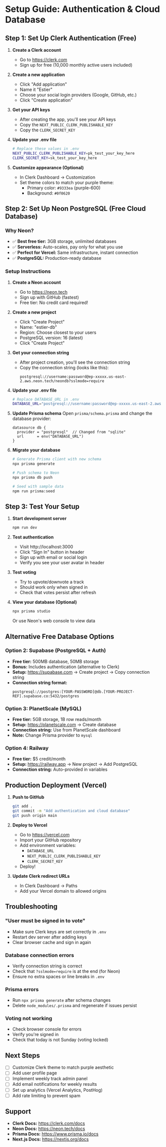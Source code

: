 # Setup Guide: Authentication & Cloud Database

## Step 1: Set Up Clerk Authentication (Free)

1. **Create a Clerk account**
   - Go to https://clerk.com
   - Sign up for free (10,000 monthly active users included)

2. **Create a new application**
   - Click "Add application"
   - Name it "Estier"
   - Choose your social login providers (Google, GitHub, etc.)
   - Click "Create application"

3. **Get your API keys**
   - After creating the app, you'll see your API keys
   - Copy the `NEXT_PUBLIC_CLERK_PUBLISHABLE_KEY`
   - Copy the `CLERK_SECRET_KEY`

4. **Update your .env file**
   ```bash
   # Replace these values in .env
   NEXT_PUBLIC_CLERK_PUBLISHABLE_KEY=pk_test_your_key_here
   CLERK_SECRET_KEY=sk_test_your_key_here
   ```

5. **Customize appearance (Optional)**
   - In Clerk Dashboard → Customization
   - Set theme colors to match your purple theme:
     - Primary color: `#9333ea` (purple-600)
     - Background: `#0f0620`

## Step 2: Set Up Neon PostgreSQL (Free Cloud Database)

### Why Neon?
- ✅ **Best free tier:** 3GB storage, unlimited databases
- ✅ **Serverless:** Auto-scales, pay only for what you use
- ✅ **Perfect for Vercel:** Same infrastructure, instant connection
- ✅ **PostgreSQL:** Production-ready database

### Setup Instructions

1. **Create a Neon account**
   - Go to https://neon.tech
   - Sign up with GitHub (fastest)
   - Free tier: No credit card required!

2. **Create a new project**
   - Click "Create Project"
   - Name: "estier-db"
   - Region: Choose closest to your users
   - PostgreSQL version: 16 (latest)
   - Click "Create Project"

3. **Get your connection string**
   - After project creation, you'll see the connection string
   - Copy the connection string (looks like this):
     ```
     postgresql://username:password@ep-xxxxx.us-east-2.aws.neon.tech/neondb?sslmode=require
     ```

4. **Update your .env file**
   ```bash
   # Replace DATABASE_URL in .env
   DATABASE_URL="postgresql://username:password@ep-xxxxx.us-east-2.aws.neon.tech/neondb?sslmode=require"
   ```

5. **Update Prisma schema**
   Open `prisma/schema.prisma` and change the database provider:
   ```prisma
   datasource db {
     provider = "postgresql"  // Changed from "sqlite"
     url      = env("DATABASE_URL")
   }
   ```

6. **Migrate your database**
   ```bash
   # Generate Prisma client with new schema
   npx prisma generate
   
   # Push schema to Neon
   npx prisma db push
   
   # Seed with sample data
   npm run prisma:seed
   ```

## Step 3: Test Your Setup

1. **Start development server**
   ```bash
   npm run dev
   ```

2. **Test authentication**
   - Visit http://localhost:3000
   - Click "Sign In" button in header
   - Sign up with email or social login
   - Verify you see your user avatar in header

3. **Test voting**
   - Try to upvote/downvote a track
   - Should work only when signed in
   - Check that votes persist after refresh

4. **View your database (Optional)**
   ```bash
   npx prisma studio
   ```
   Or use Neon's web console to view data

## Alternative Free Database Options

### Option 2: Supabase (PostgreSQL + Auth)
- **Free tier:** 500MB database, 50MB storage
- **Bonus:** Includes authentication (alternative to Clerk)
- **Setup:** https://supabase.com → Create project → Copy connection string
- **Connection string format:**
  ```
  postgresql://postgres:[YOUR-PASSWORD]@db.[YOUR-PROJECT-REF].supabase.co:5432/postgres
  ```

### Option 3: PlanetScale (MySQL)
- **Free tier:** 5GB storage, 1B row reads/month
- **Setup:** https://planetscale.com → Create database
- **Connection string:** Use from PlanetScale dashboard
- **Note:** Change Prisma provider to `mysql`

### Option 4: Railway
- **Free tier:** $5 credit/month
- **Setup:** https://railway.app → New project → Add PostgreSQL
- **Connection string:** Auto-provided in variables

## Production Deployment (Vercel)

1. **Push to GitHub**
   ```bash
   git add .
   git commit -m "Add authentication and cloud database"
   git push origin main
   ```

2. **Deploy to Vercel**
   - Go to https://vercel.com
   - Import your GitHub repository
   - Add environment variables:
     - `DATABASE_URL`
     - `NEXT_PUBLIC_CLERK_PUBLISHABLE_KEY`
     - `CLERK_SECRET_KEY`
   - Deploy!

3. **Update Clerk redirect URLs**
   - In Clerk Dashboard → Paths
   - Add your Vercel domain to allowed origins

## Troubleshooting

### "User must be signed in to vote"
- Make sure Clerk keys are set correctly in `.env`
- Restart dev server after adding keys
- Clear browser cache and sign in again

### Database connection errors
- Verify connection string is correct
- Check that `?sslmode=require` is at the end (for Neon)
- Ensure no extra spaces or line breaks in `.env`

### Prisma errors
- Run `npx prisma generate` after schema changes
- Delete `node_modules/.prisma` and regenerate if issues persist

### Voting not working
- Check browser console for errors
- Verify you're signed in
- Check that today is not Sunday (voting locked)

## Next Steps

- [ ] Customize Clerk theme to match purple aesthetic
- [ ] Add user profile page
- [ ] Implement weekly track admin panel
- [ ] Add email notifications for weekly results
- [ ] Set up analytics (Vercel Analytics, PostHog)
- [ ] Add rate limiting to prevent spam

## Support

- **Clerk Docs:** https://clerk.com/docs
- **Neon Docs:** https://neon.tech/docs
- **Prisma Docs:** https://www.prisma.io/docs
- **Next.js Docs:** https://nextjs.org/docs
